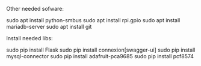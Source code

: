 
Other needed sofware:

sudo apt install python-smbus
sudo apt install rpi.gpio
sudo apt install mariadb-server
sudo apt install git

Install needed libs:

sudo pip install Flask
sudo pip install connexion[swagger-ui]
sudo pip install mysql-connector
sudo pip install adafruit-pca9685
sudo pip install pcf8574
